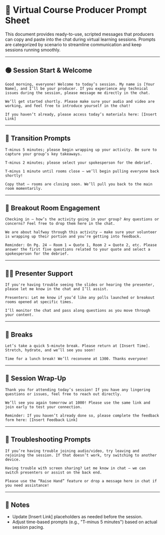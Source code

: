 
# 🎤 Virtual Course Producer Prompt Sheet

This document provides ready-to-use, scripted messages that producers can copy and paste into the chat during virtual learning sessions. Prompts are categorized by scenario to streamline communication and keep sessions running smoothly.

---

## 🟢 Session Start & Welcome

```text
Good morning, everyone! Welcome to today’s session. My name is [Your Name], and I’ll be your producer. If you experience any technical issues during the session, please message me directly in the chat.
```

```text
We’ll get started shortly. Please make sure your audio and video are working, and feel free to introduce yourself in the chat!
```

```text
If you haven’t already, please access today’s materials here: [Insert Link]
```

---

## 🔁 Transition Prompts

```text
T-minus 5 minutes; please begin wrapping up your activity. Be sure to capture your group’s key takeaways.
```

```text
T-minus 2 minutes; please select your spokesperson for the debrief.
```

```text
T-minus 1 minute until rooms close — we’ll begin pulling everyone back shortly!
```

```text
Copy that — rooms are closing soon. We’ll pull you back to the main room momentarily.
```

---

## 🧠 Breakout Room Engagement

```text
Checking in — how’s the activity going in your group? Any questions or concerns? Feel free to drop them here in the chat.
```

```text
We are about halfway through this activity — make sure your volunteer is wrapping up their portion and you’re getting into feedback.
```

```text
Reminder: On Pg. 24 — Room 1 = Quote 1, Room 2 = Quote 2, etc. Please answer the first five questions related to your quote and select a spokesperson for the debrief.
```

---

## 🧑‍🏫 Presenter Support

```text
If you're having trouble seeing the slides or hearing the presenter, please let me know in the chat and I’ll assist.
```

```text
Presenters: Let me know if you’d like any polls launched or breakout rooms opened at specific times.
```

```text
I’ll monitor the chat and pass along questions as you move through your content.
```

---

## 🧘 Breaks

```text
Let’s take a quick 5-minute break. Please return at [Insert Time]. Stretch, hydrate, and we’ll see you soon!
```

```text
Time for a lunch break! We’ll reconvene at 1300. Thanks everyone!
```

---

## 📝 Session Wrap-Up

```text
Thank you for attending today’s session! If you have any lingering questions or issues, feel free to reach out directly.
```

```text
We’ll see you again tomorrow at 1000! Please use the same link and join early to test your connection.
```

```text
Reminder: If you haven’t already done so, please complete the feedback form here: [Insert Feedback Link]
```

---

## 🧩 Troubleshooting Prompts

```text
If you’re having trouble joining audio/video, try leaving and rejoining the session. If that doesn’t work, try switching to another device.
```

```text
Having trouble with screen sharing? Let me know in chat — we can switch presenters or assist on the back end.
```

```text
Please use the “Raise Hand” feature or drop a message here in chat if you need assistance!
```

---

## 📌 Notes

- Update [Insert Link] placeholders as needed before the session.
- Adjust time-based prompts (e.g., "T-minus 5 minutes") based on actual session pacing.
